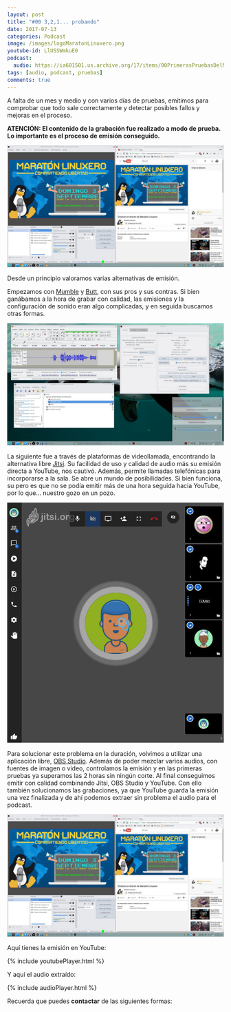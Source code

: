 ```yaml
---
layout: post
title: "#00 3,2,1... probando"
date: 2017-07-13
categories: Podcast
image: /images/logoMaratonLinuxero.png
youtube-id: LlUSSWmkuE0
podcast:
  audio: https://ia601501.us.archive.org/17/items/00PrimerasPruebasDelMaratnLinuxero/%2300%20Primeras%20pruebas%20del%20Marat%C3%B3n%20Linuxero
tags: [audio, podcast, pruebas]
comments: true
---
```

A falta de un mes y medio y con varios días de pruebas, emitimos para comprobar que todo sale correctamente y detectar posibles fallos y mejoras en el proceso.

**ATENCIÓN: El contenido de la grabación fue realizado a modo de prueba. Lo importante es el proceso de emisión conseguido.**

![OBSStudio](/images/00MaratonLinuxero03.jpg)

Desde un principio valoramos varias alternativas de emisión.

Empezamos con [Mumble](https://wiki.mumble.info/wiki/Main_Page) y [Butt](https://danielnoethen.de), con sus pros y sus contras. Si bien ganábamos a la hora de grabar con calidad, las emisiones y la configuración de sonido eran algo complicadas, y en seguida buscamos otras formas.

![Mumble](/images/00MaratonLinuxero01.jpg)

La siguiente fue a través de plataformas de videollamada, encontrando la alternativa libre [Jitsi](https://jitsi.org/jitsi-meet/). Su facilidad de uso y calidad de audio más su emisión directa a YouTube, nos cautivó. Además, permite llamadas telefónicas para incorporarse a la sala. Se abre un mundo de posibilidades. Si bien funciona, su pero es que no se podía emitir más de una hora seguida hacia YouTube, por lo que... nuestro gozo en un pozo. 

![Jitsi](/images/00MaratonLinuxero02.jpg)

Para solucionar este problema en la duración, volvimos a utilizar una aplicación libre, [OBS Studio](https://obsproject.com/). Además de poder mezclar varios audios, con fuentes de imagen o vídeo, controlamos la emisión y en las primeras pruebas ya superamos las 2 horas sin ningún corte. Al final conseguimos emitir con calidad combinando Jitsi, OBS Studio y YouTube. Con ello también solucionamos las grabaciones, ya que YouTube guarda la emisión una vez finalizada y de ahí podemos extraer sin problema el audio para el podcast.

![OBSStudio](/images/00MaratonLinuxero03.jpg)

Aquí tienes la emisión en YouTube: 

{% include youtubePlayer.html %}

Y aquí el audio extraído:

{% include audioPlayer.html %}

Recuerda que puedes **contactar** de las siguientes formas:
